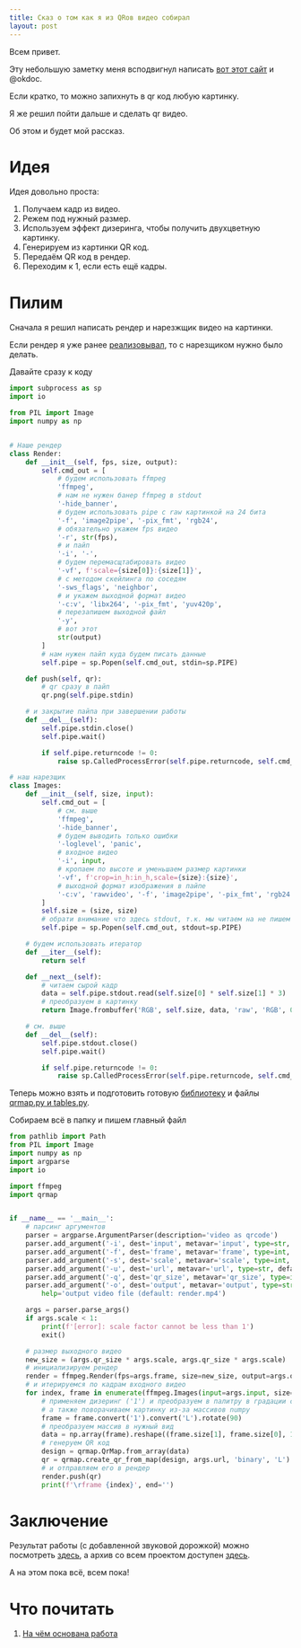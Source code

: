 ```yaml
---
title: Сказ о том как я из QRов видео собирал
layout: post
---
```


Всем привет.

Эту небольшую заметку меня всподвигнул написать [вот этот сайт][1] и @okdoc.

Если кратко, то можно запихнуть в qr код любую картинку.

Я же решил пойти дальше и сделать qr видео.

Об этом и будет мой рассказ.

# Идея
Идея довольно проста:

1. Получаем кадр из видео.
2. Режем под нужный размер.
3. Используем эффект дизеринга, чтобы получить двухцветную картинку.
4. Генерируем из картинки QR код.
5. Передаём QR код в рендер.
6. Переходим к 1, если есть ещё кадры.

# Пилим
Сначала я решил написать рендер и нарезжщик видео на картинки.

Если рендер я уже ранее [реализовывал][2], то с нарезщиком нужно было делать.

Давайте сразу к коду

```python
import subprocess as sp
import io

from PIL import Image
import numpy as np


# Наше рендер
class Render:
    def __init__(self, fps, size, output):
        self.cmd_out = [
            # будем использовать ffmpeg
            'ffmpeg',
            # нам не нужен банер ffmpeg в stdout
            '-hide_banner', 
            # будем использовать pipe с raw картинкой на 24 бита
            '-f', 'image2pipe', '-pix_fmt', 'rgb24',
            # обязательно укажем fps видео
            '-r', str(fps),
            # и пайп
            '-i', '-',
            # будем перемасщтабировать видео 
            '-vf', f'scale={size[0]}:{size[1]}',
            # с методом скейлинга по соседям
            '-sws_flags', 'neighbor',
            # и укажем выходной формат видео
            '-c:v', 'libx264', '-pix_fmt', 'yuv420p',
            # перезапишем выходной файл
            '-y',
            # вот этот
            str(output)
        ]
        # нам нужен пайп куда будем писать данные
        self.pipe = sp.Popen(self.cmd_out, stdin=sp.PIPE)

    def push(self, qr):
        # qr сразу в пайп
        qr.png(self.pipe.stdin)

    # и закрытие пайпа при завершении работы
    def __del__(self):
        self.pipe.stdin.close()
        self.pipe.wait()

        if self.pipe.returncode != 0:
            raise sp.CalledProcessError(self.pipe.returncode, self.cmd_out)

# наш нарезщик
class Images:
    def __init__(self, size, input):
        self.cmd_out = [
            # см. выше
            'ffmpeg',
            '-hide_banner',
            # будем выводить только ошибки
            '-loglevel', 'panic',
            # входное видео
            '-i', input,
            # кропаем по высоте и уменьшаем размер картинки
            '-vf', f'crop=in_h:in_h,scale={size}:{size}',
            # выходной формат изображения в пайпе
            '-c:v', 'rawvideo', '-f', 'image2pipe', '-pix_fmt', 'rgb24', '-'
        ]
        self.size = (size, size)
        # обрати внимание что здесь stdout, т.к. мы читаем на не пишем
        self.pipe = sp.Popen(self.cmd_out, stdout=sp.PIPE)

    # будем использовать итератор
    def __iter__(self):
        return self

    def __next__(self):
        # читаем сырой кадр
        data = self.pipe.stdout.read(self.size[0] * self.size[1] * 3)
        # преобразуем в картинку
        return Image.frombuffer('RGB', self.size, data, 'raw', 'RGB', 0, 1)

    # см. выше
    def __del__(self):
        self.pipe.stdout.close()
        self.pipe.wait()

        if self.pipe.returncode != 0:
            raise sp.CalledProcessError(self.pipe.returncode, self.cmd_out)
```

Теперь можно взять и подготовить готовую [библиотеку][3] и файлы [qrmap.py и tables.py][4].

Собираем всё в папку и пишем главный файл
```python
from pathlib import Path
from PIL import Image
import numpy as np
import argparse
import io

import ffmpeg
import qrmap


if __name__ == '__main__':
    # парсинг аргументов
    parser = argparse.ArgumentParser(description='video as qrcode')
    parser.add_argument('-i', dest='input', metavar='input', type=str, required=True, help='input video')
    parser.add_argument('-f', dest='frame', metavar='frame', type=int, default=30, help='frames per second (default: 30)')
    parser.add_argument('-s', dest='scale', metavar='scale', type=int, default=4, help='scale factor (default: 4)')
    parser.add_argument('-u', dest='url', metavar='url', type=str, default='some text', help='qr code data')
    parser.add_argument('-q', dest='qr_size', metavar='qr_size', type=int, default=177, help='qr size')
    parser.add_argument('-o', dest='output', metavar='output', type=str, default='render.mp4',
        help='output video file (default: render.mp4')

    args = parser.parse_args()
    if args.scale < 1:
        print(f'[error]: scale factor cannot be less than 1')
        exit()

    # размер выходного видео
    new_size = (args.qr_size * args.scale, args.qr_size * args.scale)
    # инициализируем рендер
    render = ffmpeg.Render(fps=args.frame, size=new_size, output=args.output)
    # и итерируемся по кадрам входного видео
    for index, frame in enumerate(ffmpeg.Images(input=args.input, size=args.qr_size)):
        # применяем дизеринг ('1') и преобразуем в палитру в градации серого ('L'),
        # а также поворачиваем картинку из-за массивов numpy
        frame = frame.convert('1').convert('L').rotate(90)
        # преобразуем массив в нужный вид
        data = np.array(frame).reshape((frame.size[1], frame.size[0], 1))
        # генеруем QR код
        design = qrmap.QrMap.from_array(data)
        qr = qrmap.create_qr_from_map(design, args.url, 'binary', 'L')
        # и отправляем его в рендер
        render.push(qr)
        print(f'\rframe {index}', end='')
```

# Заключение
Результат работы (с добавленной звуковой дорожкой) можно посмотреть [здесь][5], а архив со всем проектом доступен [здесь][6].

А на этом пока всё, всем пока!

# Что почитать
1. [На чём основана работа][1]

[1]: <https://my-qr.art/>
[2]: <https://freecx.github.io/blog/2020/07/23/2.5d-effect>
[3]: <https://github.com/mnooner256/pyqrcode>
[4]: <https://github.com/raatmarien/my-qr.art/tree/main/qr_app>
[5]: <https://t.me/aomadhfianais/1988>
[6]: <https://drive.google.com/file/d/1NtZbUpg0ZZlH5hXNF1DPIYicrOFHeH4Y>